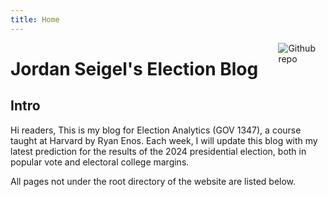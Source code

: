 ```yaml
---
title: Home
---
```


[<img src="https://simpleicons.org/icons/github.svg" style="max-width:15%;min-width:40px;float:right;" alt="Github repo" />](https://github.com/yihui/hugo-xmin)

# Jordan Seigel's Election Blog

## Intro

Hi readers,
This is my blog for Election Analytics (GOV 1347), a course taught at Harvard by Ryan Enos. Each week, I will update this blog with my latest prediction for the results of the 2024 presidential election, both in popular vote and electoral college margins.


All pages not under the root directory of the website are listed below.

